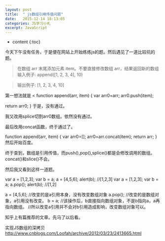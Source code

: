 ```yaml
---
layout: post
title:  " js数组引用传值问题"
date:   2015-12-14 18:13:05
categories: JS学习小札
excerpt: JavaScript
---
```


* content
{:toc}

今天下午没有任务，于是便在网站上开始练练js的题。然后遇见了一道比较坑的题。


>在数组 arr 末尾添加元素 item。不要直接修改数组 arr，结果返回新的数组
输入例子:
>append([1, 2, 3, 4],  10)

>输出例子:
>[1, 2, 3, 4, 10]

第一想法就是
<
function append(arr, item) {
    var arr0=arr;
    arr0.push(item);

return arr0;
}
于是，没有通过。

我又改用splice切割arr0数组。依然没有通过。

最后改用concat函数，终于通过了。

  function append(arr, item) {
      var arr0=[];
      arr0=arr.concat(item);
  return arr;
  }
然后开始百度。

终于查到，数组是引用传值，而push(),pop(),splice()都是会修改调用的数组。concat()和slice()不会。

然后我又看到这样一道题。

var a = [1,2,3];
var b = a;
a = [4,5,6];
alert(b);  //[1,2,3]
var a = [1,2,3];
var b = a;
a.pop();
alert(b);  //[1,2]


a = [4,5,6];   //改变的是a引用本身，没有改变数组对象
a.pop();       //改变的是数组对象，a引用没有改变。
b = a;           //该操作后，b直接指向数组对象，不是b指向a，a再指向数组。
                    //所以改变a引用并不会对b引用造成影响，改变数组对象可以。

知乎上有篇推荐的文章。先马了以后看。

实现JS数组的深拷贝
http://www.cnblogs.com/Loofah/archive/2012/03/23/2413665.html
